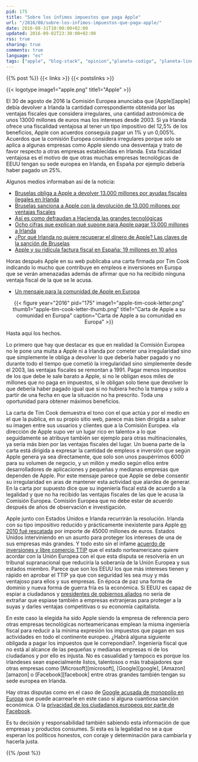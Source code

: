 ```yaml
---
pid: 175
title: "Sobre los ínfimos impuestos que paga Apple"
url: "/2016/08/sobre-los-infimos-impuestos-que-paga-apple/"
date: 2016-08-31T10:00:00+02:00
updated: 2016-09-02T23:30:00+02:00
rss: true
sharing: true
comments: true
language: "es"
tags: ["apple", "blog-stack", "opinion","planeta-codigo", "planeta-linux"]
---
```


{{% post %}}
{{< links >}}
{{< postslinks >}}

{{< logotype image1="apple.png" title1="Apple" >}}

El 30 de agosto de 2016 la Comisión Europea anunciaba que [Apple][apple] debía devolver a Irlanda la cantidad correspondiente obtenida por las ventajas fiscales que considera irregulares, una cantidad astronómica de unos 13000 millones de euros mas los intereses desde 2003. Si ya Irlanda ofrece una fiscalidad ventajosa al tener un tipo impositivo del 12,5% de los beneficios, Apple con acuerdos conseguía pagar un 1% y un 0,005%. Acuerdos que la comisión Europea considera irregulares porque solo se aplica a algunas empresas como Apple siendo una desventaja y trato de favor respecto a otras empresas establecidas en Irlanda. Esta fiscalidad ventajosa es el motivo de que otras muchas empresas tecnológicas de EEUU tengan su sede europea en Irlanda, en España por ejemplo debería haber pagado un 25%.

Algunos medios informaban así de la noticia:

* [Bruselas obliga a Apple a devolver 13.000 millones por ayudas fiscales ilegales en Irlanda ](http://www.eldiario.es/economia/Bruselas-Apple-fiscales-ilegales-Irlanda_0_553644787.html)
* [Bruselas sanciona a Apple con la devolución de 13.000 millones por ventajas fiscales](http://economia.elpais.com/economia/2016/08/30/actualidad/1472548799_072096.html)
* [Así es como defraudan a Hacienda las grandes tecnológicas](http://www.elespanol.com/economia/macroeconomia/20160830/151735181_0.html)
* [Ocho cifras que explican qué supone para Apple pagar 13.000 millones a Irlanda](http://www.eldiario.es/economia/cifras-detras-impuestos-debe-Apple_0_553645153.html)
* [¿Por qué Irlanda no quiere recuperar el dinero de Apple? Las claves de la sanción de Bruselas](http://economia.elpais.com/economia/2016/08/31/actualidad/1472634892_118904.html)
* [Apple y su ridícula factura fiscal en España: 19 millones en 10 años](http://www.elespanol.com/economia/empresas/20160901/152235690_0.html)

Horas después Apple en su web publicaba una carta firmada por Tim Cook indicando lo mucho que contribuye en empleos e inversiones en Europa que se verán amenazadas además de afirmar que no ha recibido ninguna ventaja fiscal de la que se le acusa.

* [Un mensaje para la comunidad de Apple en Europa](http://www.apple.com/es/customer-letter/)

<div class="media" style="text-align: center;">
    {{< figure year="2016" pid="175"
        image1="apple-tim-cook-letter.png" thumb1="apple-tim-cook-letter-thumb.png" title1="Carta de Apple a su comunidad en Europa"
        caption="Carta de Apple a su comunidad en Europa" >}}
</div>

Hasta aquí los hechos.

Lo primero que hay que destacar es que en realidad la Comisión Europea no le pone una multa a Apple ni a Irlanda por cometer una irregularidad sino que simplemente le obliga a devolver lo que debería haber pagado y no durante todo el tiempo que cometió la irregularidad sino simplemente desde el 2003, las ventajas fiscales se remontan a 1991. Pagar menos impuestos de los que debe le sale barato a Apple, si no le obligan esos miles de millones que no paga en impuestos, si le obligan solo tiene que devolver lo que debería haber pagado igual que si no hubiera hecho la trampa y solo a partir de una fecha en que la situación no ha prescrito. Toda una oportunidad para obtener máximos beneficios.

La carta de Tim Cook demuestra el tono con el que actúa y por el medio en el que la publica, en su propio sitio web, parece más bien dirigida a salvar su imagen entre sus usuarios y clientes que a la Comisión Europea. «la dirección de Apple supo ver un lugar rico en talento» a lo que seguidamente se atribuye también ser ejemplo para otras multinacionales, ya sería más bien por las ventajas fiscales del lugar. Un buena parte de la carta está dirigida a expresar la cantidad de empleos e inversión que según Apple genera ya sea directamente, que solo son unos paupérrimos 6000 para su volumen de negocio, y un millón y medio según ellos entre desarrolladores de aplicaciones y pequeñas y medianas empresas que dependen de Apple. Por este mensaje parece que Apple se debe consentir su irregularidad en aras de mantener esta actividad que alardea de generar. En la carta por supuesto dice que su ingeniería fiscal está de acuerdo a la legalidad y que no ha recibido las ventajas fiscales de las que le acusa la Comisión Europea. Comisión Europea que no debe estar de acuerdo después de años de observación e investigación.

Apple junto con Estados Unidos e Irlanda recurrirán la resolución. Irlanda con su tipo impositivo reducido y prácticamente inexistente para Apple [en 2010 fué rescatada](http://economia.elpais.com/economia/2010/12/07/actualidad/1291710775_850215.html) por importe de 45000 millones de euros. Estados Unidos interviniendo en un asunto para proteger los intereses de una de sus empresas más grandes. Y todo esto sin el infame [acuerdo de inversiones y libre comercio TTIP](http://economia.elpais.com/economia/2015/03/02/actualidad/1425256390_372094.html) que el estado norteamericano quiere acordar con la Unión Europea con el que esta disputa se resolvería en un tribunal supranacional que reduciría la soberanía de la Unión Europea y sus estados miembro. Parece que son los EEUU los que más intereses tienen y rápido en aprobar el TTIP ya que con seguridad les sea muy y más ventajoso para ellos y sus empresas. En época de paz una forma de dominio y nueva forma de guerra fría es la económica. Si EEUU es capaz de espiar a ciudadanos y [presidentes de gobiernos aliados](http://www.20minutos.es/noticia/2503946/0/eeuu-espia/bce-merkel/wikileaks/) no sería de extrañar que espiase también a empresas extranjeras para proteger a la suyas y darles ventajas competitivas o su economía capitalista.

En este caso la elegida ha sido Apple siendo la empresa de referencia pero otras empresas tecnológicas norteamericanas emplean la misma ingeniería fiscal para reducir a la mínima expresión los impuestos que pagan en sus actividades en todo el continente europeo. ¿Habrá alguna siguiente obligada a pagar los impuestos que le correpondían?. Ingeniería fiscal que no está al alcance de las pequeñas y medianas empresas ni de los ciudadanos y por ello es injusta. No es casualidad y tampoco es porque los irlandeses sean especialmente listos, talentosos o más trabajadores que otras empresas como [Microsoft][microsoft], [Google][google], [Amazon][amazon] o [Facebook][facebook] entre otras grandes también tengan su sede europea en Irlanda.

Hay otras disputas como en el caso de [Google acusada de monopolio en Europa](http://www.adslzone.net/2016/04/20/europa-acusa-oficialmente-google-monopolio-android/) que puede acarrearle en este caso sí alguna cuantiosa sanción económica. O la [privacidad de los ciudadanos europeos por parte de Facebook](https://es.globalvoices.org/2016/02/15/netizen-report-la-ue-se-enfrenta-a-facebook-en-materia-de-privacidad/).

Es tu decisión y responsabilidad también sabiendo esta información de que empresas y productos consumes. Si esta es la legalidad no se a que esperan los políticos honestos, con coraje y determinación para cambiarla y hacerla justa.

{{% /post %}}
